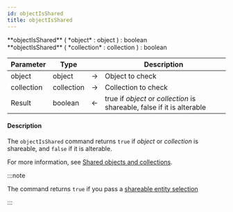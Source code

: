 ```yaml
---
id: objectIsShared
title: objectIsShared
---
```



<!-- REF #_command_.objectIsShared.Syntax -->**objectIsShared** ( *object* : object ) : boolean<br/>**objectIsShared** ( *collection* : collection ) : boolean<!-- END REF -->


<!-- REF #_command_.objectIsShared.Params -->
|Parameter|Type||Description|
|---------|--- |:---:|------|
|object|object|&#8594;|Object to check|
|collection|collection|&#8594;|Collection to check|
|Result|boolean|&#8592;|true if *object* or *collection* is shareable, false if it is alterable|
<!-- END REF -->


#### Description

The `objectIsShared` command <!-- REF #_command_.objectIsShared.Summary -->returns `true` if *object* or *collection* is shareable, and `false` if it is alterable<!-- END REF -->.

For more information, see [Shared objects and collections](../basics/lang-shared.md).

:::note

The command returns `true` if you pass a [shareable entity selection](../../guideCenter/programmingGuide/data.md#shareable-or-alterable-entity-selections)

:::

